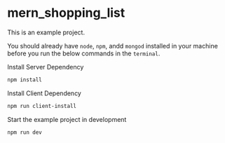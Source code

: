 # mern_shopping_list
This is an example project.

You should already have `node`, `npm`, andd `mongod` installed in your machine before you run the below commands in the `terminal`.


Install Server Dependency
```bash
npm install
```

Install Client Dependency
```bash
npm run client-install
```

Start the example project in development
```bash
npm run dev
```
